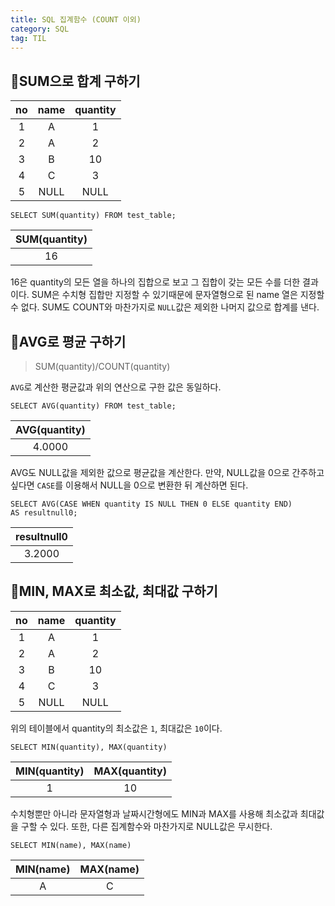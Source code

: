 ```yaml
---
title: SQL 집계함수 (COUNT 이외)
category: SQL
tag: TIL
---
```


## 📌SUM으로 합계 구하기

|no|name|quantity|
|:--:|:--:|:-:|
|1|A|1|
|2|A|2|
|3|B|10|
|4|C|3|
|5|NULL|NULL|

```
SELECT SUM(quantity) FROM test_table;
```

|SUM(quantity)|
|:-:|
|16|

16은 quantity의 모든 열을 하나의 집합으로 보고 그 집합이 갖는 모든 수를 더한 결과이다. SUM은 수치형 집합만 지정할 수 있기때문에 문자열형으로 된 name 열은 지정할 수 없다. SUM도 COUNT와 마찬가지로 `NULL`값은 제외한 나머지 값으로 합계를 낸다.

## 📌AVG로 평균 구하기

> SUM(quantity)/COUNT(quantity)

`AVG`로 계산한 평균값과 위의 연산으로 구한 값은 동일하다.

```
SELECT AVG(quantity) FROM test_table;
```

|AVG(quantity)|
|:-:|
|4.0000|

AVG도 NULL값을 제외한 값으로 평균값을 계산한다. 만약, NULL값을 0으로 간주하고 싶다면 `CASE`를 이용해서 NULL을 0으로 변환한 뒤 계산하면 된다.
<br>
```
SELECT AVG(CASE WHEN quantity IS NULL THEN 0 ELSE quantity END)
AS resultnull0;
```

|resultnull0|
|:--:|
|3.2000|

## 📌MIN, MAX로 최소값, 최대값 구하기

|no|name|quantity|
|:--:|:--:|:-:|
|1|A|1|
|2|A|2|
|3|B|10|
|4|C|3|
|5|NULL|NULL|

위의 테이블에서 quantity의 최소값은 `1`, 최대값은 `10`이다. 

```
SELECT MIN(quantity), MAX(quantity)
```

|MIN(quantity)|MAX(quantity)|
|:--:|:--:|
|1|10|

수치형뿐만 아니라 문자열형과 날짜시간형에도 MIN과 MAX를 사용해 최소값과 최대값을 구할 수 있다. 또한, 다른 집계함수와 마찬가지로 NULL값은 무시한다.

```
SELECT MIN(name), MAX(name)
```

|MIN(name)|MAX(name)|
|:--:|:--:|
|A|C|